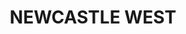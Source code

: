---
lastmod: '2025-04-06T06:05:20+00:00'
latitude: -32.931265
layout: suburb
longitude: 151.752466
postcode: '2302'
state: NSW
title: NEWCASTLE WEST
url: /nsw/newcastle-west/
---
